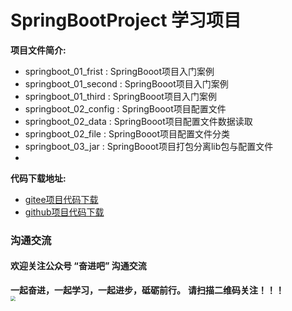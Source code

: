 # SpringBootProject 学习项目


**项目文件简介:**
- springboot_01_frist : SpringBooot项目入门案例
- springboot_01_second : SpringBooot项目入门案例
- springboot_01_third : SpringBooot项目入门案例
- springboot_02_config : SpringBooot项目配置文件
- springboot_02_data : SpringBooot项目配置文件数据读取
- springboot_02_file : SpringBooot项目配置文件分类
- springboot_03_jar : SpringBooot项目打包分离lib包与配置文件
- 


**代码下载地址:**
- [gitee项目代码下载](https://gitee.com/DchuangDB/SpringBootProject)
- [github项目代码下载](https://github.com/dcbut/SpringBootProject)

### 沟通交流
#### 欢迎关注公众号 “奋进吧” 沟通交流
**一起奋进，一起学习，一起进步，砥砺前行。**
**请扫描二维码关注！！！**
<br/>
<img src="https://gitee.com/DchuangDB/csdn-images/raw/master/%E5%85%AC%E4%BC%97%E5%8F%B7/%E5%85%AC%E4%BC%97%E5%8F%B7%20%E5%A5%8B%E8%BF%9B%E5%90%A7%20%E4%BA%8C%E7%BB%B4%E7%A0%81.jpg" style="zoom:50%;" />


